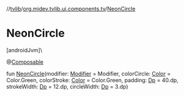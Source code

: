 //[tvlib](../../index.md)/[org.mjdev.tvlib.ui.components.tv](index.md)/[NeonCircle](-neon-circle.md)

# NeonCircle

[androidJvm]\

@[Composable](https://developer.android.com/reference/kotlin/androidx/compose/runtime/Composable.html)

fun [NeonCircle](-neon-circle.md)(modifier: [Modifier](https://developer.android.com/reference/kotlin/androidx/compose/ui/Modifier.html) = Modifier, colorCircle: [Color](https://developer.android.com/reference/kotlin/androidx/compose/ui/graphics/Color.html) = Color.Green, colorStroke: [Color](https://developer.android.com/reference/kotlin/androidx/compose/ui/graphics/Color.html) = Color.Green, padding: [Dp](https://developer.android.com/reference/kotlin/androidx/compose/ui/unit/Dp.html) = 40.dp, strokeWidth: [Dp](https://developer.android.com/reference/kotlin/androidx/compose/ui/unit/Dp.html) = 12.dp, circleWidth: [Dp](https://developer.android.com/reference/kotlin/androidx/compose/ui/unit/Dp.html) = 3.dp)
